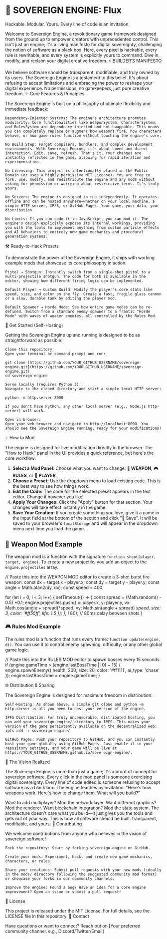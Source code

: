 # 🚀 SOVEREIGN ENGINE: Flux

Hackable. Modular. Yours. Every line of code is an invitation.

Welcome to Sovereign Engine, a revolutionary game framework designed from the ground up to empower creators with unprecedented control. This isn't just an engine; it's a living manifesto for digital sovereignty, challenging the notion of software as a black box. Here, every pixel is hackable, every rule is rewritable, and every system is explicitly yours to command. Dive in, modify, and reclaim your digital creative freedom.
⚡ BUILDER'S MANIFESTO

We believe software should be transparent, modifiable, and truly owned by its users. The Sovereign Engine is a testament to this belief. It's about refusing to accept limitations and embracing the power to reshape your digital experience. No permissions, no gatekeepers, just pure creative freedom.
✨ Core Features & Principles

The Sovereign Engine is built on a philosophy of ultimate flexibility and immediate feedback:

    Dependency-Injected Systems: The engine's architecture promotes modularity. Core functionalities like WeaponSystem, CharacterSystem, and RulesSystem are dependency-injected and hot-swappable. This means you can completely replace or augment how weapons fire, how characters behave, or how game rules function without touching the engine's core.

    No Build Step: Forget compilers, bundlers, and complex development environments. With Sovereign Engine, it's about speed and direct interaction. Edit, save, refresh. That's it. Your changes are instantly reflected in the game, allowing for rapid iteration and experimentation.

    No Licensing: This project is intentionally placed in the Public Domain (or uses a highly permissive MIT License). You are free to fork, use, modify, and redistribute the engine and any mods without asking for permission or worrying about restrictive terms. It's truly yours.

    No Servers: The engine is designed to run independently. It operates offline and can be hosted anywhere—whether on your local machine, a simple HTTP server, IPFS, or GitHub Pages. Your game, your data, your distribution.

    No Limits: If you can code it in JavaScript, you can mod it. The engine's design explicitly exposes its internal workings, providing you with the tools to implement anything from custom particle effects and AI behaviors to entirely new game mechanics and procedural generation systems.

🛠️ Ready-to-Hack Presets

To demonstrate the power of the Sovereign Engine, it ships with working example mods that showcase its core philosophy in action:

    Pistol → Shotgun: Instantly switch from a single-shot pistol to a multi-projectile shotgun. The code for both is available in the editor, showing how different firing logic can be implemented.

    Default Player → Custom Build: Modify the player's core stats like speed, size, and color on the fly. Create a fast, fragile glass cannon or a slow, durable tank by editing the player mod.

    Default Spawner → Horde Mode: See how entire game modes can be re-defined. Switch from a standard enemy spawner to a frantic "Horde Mode" with waves of weaker enemies, all controlled by the Rules Mod.

🚀 Get Started (Self-Hosting)

Getting the Sovereign Engine up and running is designed to be as straightforward as possible:

    Clone this repository:
    Open your terminal or command prompt and run:

    git clone [https://github.com/YOUR_GITHUB_USERNAME/sovereign-engine.git](https://github.com/YOUR_GITHUB_USERNAME/sovereign-engine.git)
    cd sovereign-engine

    Serve locally (requires Python 3):
    Navigate to the cloned directory and start a simple local HTTP server:

    python -m http.server 8000

    If you don't have Python, any other local server (e.g., Node.js http-server) will work.

    Open in browser:
    Open your web browser and navigate to http://localhost:8000. You should see the Sovereign Engine running, ready for your modifications!

💡 How to Mod

The engine is designed for live modification directly in the browser. The "How to Hack" panel in the UI provides a quick reference, but here's the core workflow:

1. **Select a Mod Panel:** Choose what you want to change: 🔫 **WEAPON**, 🎮 **RULES**, or 🧍 **PLAYER**.
2. **Choose a Preset:** Use the dropdown menu to load existing code. This is the best way to see how things work.
3. **Edit the Code:** The code for the selected preset appears in the text editor. Change it however you like!
4. **Apply Your Changes:** Click the "Apply" button for that section. Your changes will take effect instantly in the game.
5. **Save Your Creation:** If you create something you love, give it a name in the input field at the bottom of the section and click "💾 Save". It will be saved to your browser's `localStorage` and will appear in the dropdown menu next time you load the game.

## 🔫 Weapon Mod Example

The weapon mod is a function with the signature `function shoot(player, target, engine)`. To create a new projectile, you add an object to the `engine.projectiles` array.

// Paste this into the WEAPON MOD editor to create a 3-shot burst fire weapon.
const dx = target.x - player.x;
const dy = target.y - player.y;
const angle = Math.atan2(dy, dx);
const speed = 400;

for (let i = 0; i < 3; i++) {
  setTimeout(() => {
    const spread = (Math.random() - 0.5) *0.1;
    engine.projectiles.push({
      x: player.x, y: player.y,
      vx: Math.cos(angle + spread)*speed,
      vy: Math.sin(angle + spread) *speed,
      size: 3, color: '#ff55ff', life: 1.5
    });
  }, i* 80); // 80ms delay between shots
}

### 🎮 Rules Mod Example

The rules mod is a function that runs every frame: `function update(engine, dt)`. You can use it to control enemy spawning, difficulty, or any other global game logic.

// Paste this into the RULES MOD editor to spawn bosses every 15 seconds.
if (engine.gameTime > (engine.lastBossTime || 0) + 15) {
  engine.spawnEnemy({
    health: 200,
    size: 20,
    color: '#ff1111',
    ai_type: 'chase'
  });
  engine.lastBossTime = engine.gameTime;
}

🌐 Distribution & Sharing

The Sovereign Engine is designed for maximum freedom in distribution:

    Self-Hosting: As shown above, a simple git clone and python -m http.server is all you need to host your version of the engine.
 
    IPFS Distribution: For truly uncensorable, distributed hosting, you can add your sovereign-engine/ directory to IPFS. This makes your version of the game persistently available on the decentralized web:
    ipfs add -r sovereign-engine/
 
    GitHub Pages: Push your repository to GitHub, and you can instantly host your game globally using GitHub Pages. Just enable it in your repository settings, and your game will be live at https://YOUR_GITHUB_USERNAME.github.io/sovereign-engine/.

🔮 The Vision Realized

The Sovereign Engine is more than just a game; it's a proof of concept for sovereign software. Every click in the mod panel is someone exercising digital sovereignty. Every line of code edited is someone refusing to accept software as a black box. The engine teaches by invitation: "Here's how weapons work. Here's how to change them. What will you build?"

Want to add multiplayer? Mod the network layer. Want different graphics? Mod the renderer. Want blockchain integration? Mod the state system. The architecture doesn't care what you build—it just gives you the tools and gets out of your way. This is how all software should be built: transparent, modifiable, and yours.
🤝 Contributing

We welcome contributions from anyone who believes in the vision of sovereign software!

    Fork the repository: Start by forking sovereign-engine on GitHub.
 
    Create your mods: Experiment, hack, and create new game mechanics, characters, or rules.
 
    Share your creations: Submit pull requests with your new mods (ideally in the mods/ directory following the suggested community mod format) or showcase your forks in our community channels.
 
    Improve the engine: Found a bug? Have an idea for a core engine improvement? Open an issue or submit a pull request!

📄 License

This project is released under the MIT License. For full details, see the LICENSE file in this repository.
📧 Contact

Have questions or want to connect? Reach out on [Your preferred community channel, e.g., Discord/Twitter/Email]
